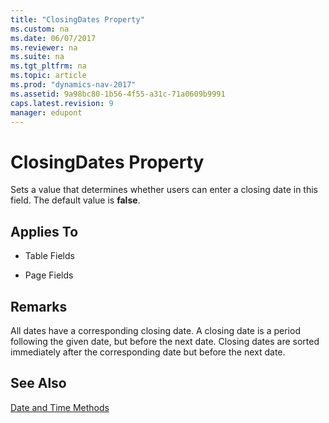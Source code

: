 ```yaml
---
title: "ClosingDates Property"
ms.custom: na
ms.date: 06/07/2017
ms.reviewer: na
ms.suite: na
ms.tgt_pltfrm: na
ms.topic: article
ms.prod: "dynamics-nav-2017"
ms.assetid: 9a98bc80-1b56-4f55-a31c-71a0609b9991
caps.latest.revision: 9
manager: edupont
---
```

# ClosingDates Property
Sets a value that determines whether users can enter a closing date in this field. The default value is **false**.  
  
## Applies To  
  
-   Table Fields  
  
-   Page Fields  
  
## Remarks  
 All dates have a corresponding closing date. A closing date is a period following the given date, but before the next date. Closing dates are sorted immediately after the corresponding date but before the next date.  
  
 <!-- For fields, this property only applies to [Date and Time Methods](date-and-time-methods.md).  -->
  
## See Also  
 [Date and Time Methods](devenv-date-and-time-methods.md)